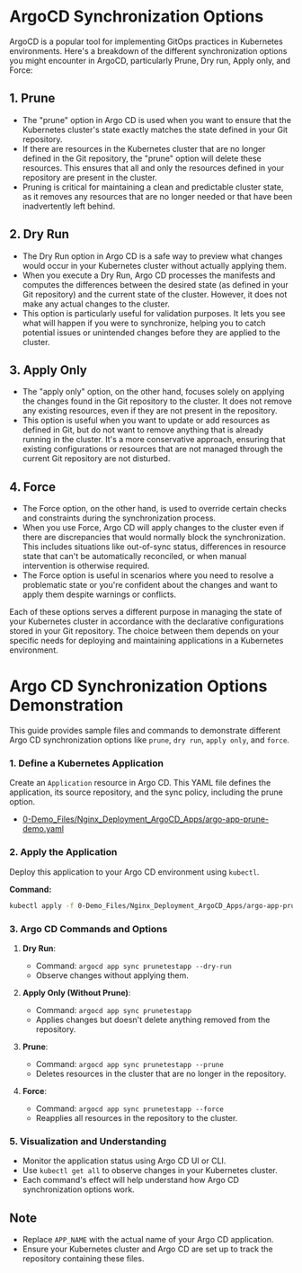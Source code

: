 
# ArgoCD Synchronization Options

ArgoCD is a popular tool for implementing GitOps practices in Kubernetes environments. Here's a breakdown of the different synchronization options you might encounter in ArgoCD, particularly Prune, Dry run, Apply only, and Force:

## 1. Prune
- The "prune" option in Argo CD is used when you want to ensure that the Kubernetes cluster's state exactly matches the state defined in your Git repository.
- If there are resources in the Kubernetes cluster that are no longer defined in the Git repository, the "prune" option will delete these resources. This ensures that all and only the resources defined in your repository are present in the cluster.
- Pruning is critical for maintaining a clean and predictable cluster state, as it removes any resources that are no longer needed or that have been inadvertently left behind.

## 2. Dry Run
- The Dry Run option in Argo CD is a safe way to preview what changes would occur in your Kubernetes cluster without actually applying them.
- When you execute a Dry Run, Argo CD processes the manifests and computes the differences between the desired state (as defined in your Git repository) and the current state of the cluster. However, it does not make any actual changes to the cluster.
- This option is particularly useful for validation purposes. It lets you see what will happen if you were to synchronize, helping you to catch potential issues or unintended changes before they are applied to the cluster.

## 3. Apply Only
- The "apply only" option, on the other hand, focuses solely on applying the changes found in the Git repository to the cluster. It does not remove any existing resources, even if they are not present in the repository.
- This option is useful when you want to update or add resources as defined in Git, but do not want to remove anything that is already running in the cluster. It's a more conservative approach, ensuring that existing configurations or resources that are not managed through the current Git repository are not disturbed.

## 4. Force
- The Force option, on the other hand, is used to override certain checks and constraints during the synchronization process.
- When you use Force, Argo CD will apply changes to the cluster even if there are discrepancies that would normally block the synchronization. This includes situations like out-of-sync status, differences in resource state that can't be automatically reconciled, or when manual intervention is otherwise required.
- The Force option is useful in scenarios where you need to resolve a problematic state or you're confident about the changes and want to apply them despite warnings or conflicts.

Each of these options serves a different purpose in managing the state of your Kubernetes cluster in accordance with the declarative configurations stored in your Git repository. The choice between them depends on your specific needs for deploying and maintaining applications in a Kubernetes environment.




# Argo CD Synchronization Options Demonstration

This guide provides sample files and commands to demonstrate different Argo CD synchronization options like `prune`, `dry run`, `apply only`, and `force`.

### 1. Define a Kubernetes Application
Create an `Application` resource in Argo CD. This YAML file defines the application, its source repository, and the sync policy, including the prune option.

- [0-Demo_Files/Nginx_Deployment_ArgoCD_Apps/argo-app-prune-demo.yaml](https://github.com/SMACAcademy/ArgoCD-Complete-Master-Course/blob/main/0-Demo_Files/Nginx_Deployment_ArgoCD_Apps/argo-app-prune-demo.yaml)

### 2. Apply the Application
Deploy this application to your Argo CD environment using `kubectl`.

**Command:**
```bash
kubectl apply -f 0-Demo_Files/Nginx_Deployment_ArgoCD_Apps/argo-app-prune-demo.yaml
```


### 3. Argo CD Commands and Options

1. **Dry Run**:
   - Command: `argocd app sync prunetestapp --dry-run`
   - Observe changes without applying them.

2. **Apply Only (Without Prune)**:
   - Command: `argocd app sync prunetestapp`
   - Applies changes but doesn't delete anything removed from the repository.

3. **Prune**:
   - Command: `argocd app sync prunetestapp --prune`
   - Deletes resources in the cluster that are no longer in the repository.

4. **Force**:
   - Command: `argocd app sync prunetestapp --force`
   - Reapplies all resources in the repository to the cluster.

### 5. Visualization and Understanding

- Monitor the application status using Argo CD UI or CLI.
- Use `kubectl get all` to observe changes in your Kubernetes cluster.
- Each command's effect will help understand how Argo CD synchronization options work.

## Note

- Replace `APP_NAME` with the actual name of your Argo CD application.
- Ensure your Kubernetes cluster and Argo CD are set up to track the repository containing these files.
